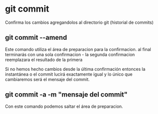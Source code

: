 # git commit
Confirma los cambios agregandolos al directorio git (historial de commits)

## git commit --amend
Este comando utiliza el área de preparacion para la confirmacion.
al final terminarás con una sola  confirmacion - la segunda confirmacion reemplazara el resultado de la primera

Si no hemos hecho cambios desde la última confirmación entonces la instantánea o el commit lucirá exactamente igual y lo único que cambiaremos será el mensaje del commit.

## git commit -a -m "mensaje del commit"
Con este comando podemos saltar el área de preparacion.
